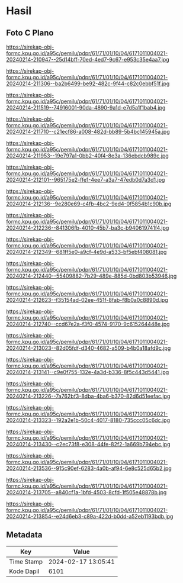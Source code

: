 # Hasil

## Foto C Plano

https://sirekap-obj-formc.kpu.go.id/a95c/pemilu/pdpr/61/71/01/10/04/6171011004021-20240214-210947--25d14bff-70ed-4ed7-9c67-e953c35e4aa7.jpg

https://sirekap-obj-formc.kpu.go.id/a95c/pemilu/pdpr/61/71/01/10/04/6171011004021-20240214-211306--ba2b6499-be92-482c-9f44-c82c0ebbf51f.jpg

https://sirekap-obj-formc.kpu.go.id/a95c/pemilu/pdpr/61/71/01/10/04/6171011004021-20240214-211519--74916001-90da-4890-9a1d-e7d5a1f1bab4.jpg

https://sirekap-obj-formc.kpu.go.id/a95c/pemilu/pdpr/61/71/01/10/04/6171011004021-20240214-211710--c21ecf86-a008-482d-bb89-5b4bc145945a.jpg

https://sirekap-obj-formc.kpu.go.id/a95c/pemilu/pdpr/61/71/01/10/04/6171011004021-20240214-211953--19e797a1-0bb2-40f4-8e3a-136ebdcb989c.jpg

https://sirekap-obj-formc.kpu.go.id/a95c/pemilu/pdpr/61/71/01/10/04/6171011004021-20240214-212101--965175e2-ffe1-4ee7-a3a7-47edb0d7a3d1.jpg

https://sirekap-obj-formc.kpu.go.id/a95c/pemilu/pdpr/61/71/01/10/04/6171011004021-20240214-212136--9e280e69-c4fb-4bc2-9ed4-0f5854b1c90b.jpg

https://sirekap-obj-formc.kpu.go.id/a95c/pemilu/pdpr/61/71/01/10/04/6171011004021-20240214-212236--841306fb-4010-45b7-ba3c-b940619741f4.jpg

https://sirekap-obj-formc.kpu.go.id/a95c/pemilu/pdpr/61/71/01/10/04/6171011004021-20240214-212349--681ff5e0-a9cf-4e9d-a533-bf5ebf408081.jpg

https://sirekap-obj-formc.kpu.go.id/a95c/pemilu/pdpr/61/71/01/10/04/6171011004021-20240214-212440--55409882-7b29-489e-885d-0bd803b53946.jpg

https://sirekap-obj-formc.kpu.go.id/a95c/pemilu/pdpr/61/71/01/10/04/6171011004021-20240214-212623--f35154ad-02ee-451f-8fab-f8b0a0c8890d.jpg

https://sirekap-obj-formc.kpu.go.id/a95c/pemilu/pdpr/61/71/01/10/04/6171011004021-20240214-212740--ccd67e2a-f3f0-4574-9170-9c615264448e.jpg

https://sirekap-obj-formc.kpu.go.id/a95c/pemilu/pdpr/61/71/01/10/04/6171011004021-20240214-213023--82d05fdf-d340-4682-a509-b4b0a18afd9c.jpg

https://sirekap-obj-formc.kpu.go.id/a95c/pemilu/pdpr/61/71/01/10/04/6171011004021-20240214-213141--c9e0f755-132e-4a3d-b336-8f5c443d5441.jpg

https://sirekap-obj-formc.kpu.go.id/a95c/pemilu/pdpr/61/71/01/10/04/6171011004021-20240214-213226--7a762bf3-8dba-4ba6-b370-82d6d51eefac.jpg

https://sirekap-obj-formc.kpu.go.id/a95c/pemilu/pdpr/61/71/01/10/04/6171011004021-20240214-213323--192a2e1b-50c4-4017-8180-735ccc05c6dc.jpg

https://sirekap-obj-formc.kpu.go.id/a95c/pemilu/pdpr/61/71/01/10/04/6171011004021-20240214-213430--c2ec73f8-e308-44fe-82f2-1a669b794ebc.jpg

https://sirekap-obj-formc.kpu.go.id/a95c/pemilu/pdpr/61/71/01/10/04/6171011004021-20240214-213536--915c90ef-6283-4a0b-af94-6e8c525d65b2.jpg

https://sirekap-obj-formc.kpu.go.id/a95c/pemilu/pdpr/61/71/01/10/04/6171011004021-20240214-213705--a840cf1a-1bfd-4503-8cfd-1f505e48878b.jpg

https://sirekap-obj-formc.kpu.go.id/a95c/pemilu/pdpr/61/71/01/10/04/6171011004021-20240214-213854--e24d6eb3-c89a-422d-b0dd-a52eb1193bdb.jpg


## Metadata

| Key        | Value               |
| ---------- | ------------------- |
| Time Stamp | 2024-02-17 13:05:41 |
| Kode Dapil | 6101                |



